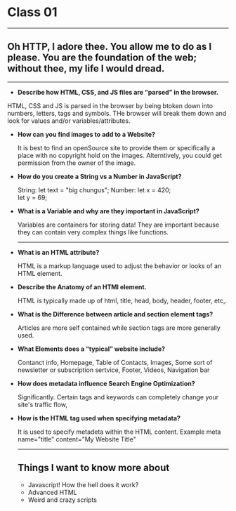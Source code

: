 # Class 01

<hr>



<h2> Oh HTTP, I adore thee. You allow me to do as I please. You are the foundation of the web; without thee, my life I would dread.</h1>
<hr>

  
* **Describe how HTML, CSS, and JS files are “parsed” in the browser.**

HTML, CSS and JS is parsed in the browser by being btoken down into numbers, letters, tags and symbols. THe browser will break them down and look for values and/or variables/attributes.
  
* **How can you find images to add to a Website?**
 
  It is best to find an openSource site to provide them or specifically a place with no copyright hold on the images. Alterntively, you could get permission from the owner of the image.
  
* **How do you create a String vs a Number in JavaScript?**
 
  String: let text = "big chungus"; Number: let x = 420;  
let y = 69;  
   
* **What is a Variable and why are they important in JavaScript?**
  
  Variables are containers for storing data! They are important because they can contain very complex things like functions.
  <hr>

* **What is an HTML attribute?**

  HTML is a markup language used to adjust the behavior or looks of an HTML element.

* **Describe the Anatomy of an HTMl element.**

  HTML is typically made up of html, title, head, body, header, footer, etc,.

* **What is the Difference between article and section element tags?**
  
  Articles are more self contained while section tags are more generally used.

* **What Elements does a “typical” website include?**

  Contanct info, Homepage, Table of Contacts, Images, Some sort of newsletter or subscription sertvice, Footer, Videos, Navigation bar

* **How does metadata influence Search Engine Optimization?**

  Significantly. Certain tags and keywords can completely change your site's traffic flow,

* **How is the <meta> HTML tag used when specifying metadata?**

  It is used to specify metadeta within the HTML content. Example meta name="title" content="My Website Title"

  
  <hr>

  ## Things I want to know more about

  * Javascript! How the hell does it work?
  * Advanced HTML
  * Weird and crazy scripts
    

